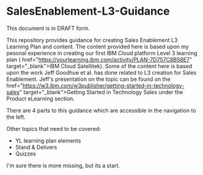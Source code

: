 # SalesEnablement-L3-Guidance
This document is in DRAFT form.

This repository provides guidance for creating Sales Enablement L3 Learning Plan and content. The content provided here is based upon my pesonal experience in creating our first IBM Cloud platform Level 3 learning plan (<a> href="https://yourlearning.ibm.com/activity/PLAN-7D757C8B58E7" target="_blank">IBM Cloud Satellitek</a>).
Some of the content here is based upon the work Jeff Goodhue et al. has done related to L3 creation for Sales Enablement.  Jeff's presentation on the topic can be found on the <a> href="https://w3.ibm.com/w3publisher/getting-started-in-technology-sales" target="_blank">Getting Started in Technology Sales</a> under the Product eLearning section.

There are 4 parts to this guidance which are accessible in the navigation to the left.

Other topics that need to be covered:

- YL learning plan elements
- Stand & Delivers
- Quizzes

I'm sure there is more missing, but its a start.
